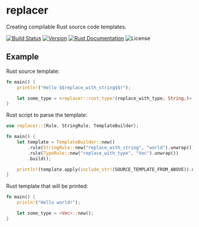 # replacer

Creating compilable Rust source code templates.

<a href="https://actions-badge.atrox.dev/tversteeg/replacer/goto"><img src="https://img.shields.io/endpoint.svg?url=https%3A%2F%2Factions-badge.atrox.dev%2Ftversteeg%2Freplacer%2Fbadge&style=flat" alt="Build Status"/></a>
<a href="https://crates.io/crates/replacer"><img src="https://img.shields.io/crates/v/replacer.svg" alt="Version"/></a>
<a href="https://docs.rs/replacer"><img src="https://img.shields.io/badge/api-rustdoc-blue.svg" alt="Rust Documentation"/></a>
<img src="https://img.shields.io/crates/l/replacer.svg" alt="License"/>

## Example

Rust source template:

```rust
fn main() {
	println!("Hello $$replace_with_string$$!");

    let some_type = <replacer::rust_type!(replace_with_type; String;)>::new();
}
```

Rust script to parse the template:

```rust
use replacer::{Rule, StringRule, TemplateBuilder};

fn main() {
    let template = TemplateBuilder::new()
        .rule(StringRule::new("replace_with_string", "world").unwrap())
        .rule(TypeRule::new("replace_with_type", "Vec").unwrap())
        .build();

    println!(template.apply(include_str!(SOURCE_TEMPLATE_FROM_ABOVE)).unwrap());
}
```

Rust template that will be printed:

```rust
fn main() {
	prinln!("Hello world!");

	let some_type = <Vec>::new();
}
```

